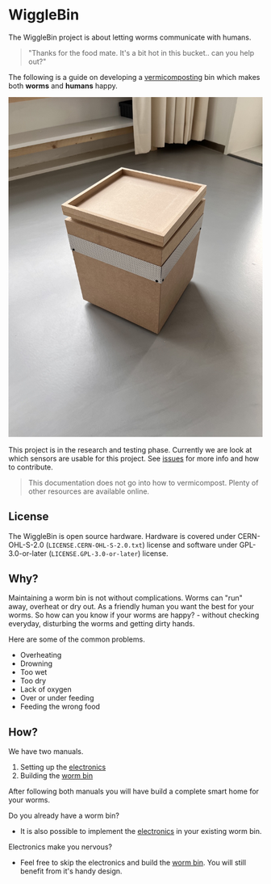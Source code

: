 # WiggleBin

The WiggleBin project is about letting worms communicate with humans. 

> "Thanks for the food mate. It's a bit hot in this bucket.. can you help out?"

The following is a guide on developing a [vermicomposting](https://en.wikipedia.org/wiki/Vermicompost) bin which makes both **worms** and **humans** happy. 

![](Images/WiggleBinV001/Box/WiggleBinPrototype001_Complete.jpg)

This project is in the research and testing phase. Currently we are look at which sensors are usable for this project. See [issues](https://github.com/studiorabota/wiggle-bin/issues) for more info and how to contribute.

> This documentation does not go into how to vermicompost. Plenty of other resources are available online.

## License

The WiggleBin is open source hardware. Hardware is covered under CERN-OHL-S-2.0 (`LICENSE.CERN-OHL-S-2.0.txt`) license and software under GPL-3.0-or-later (`LICENSE.GPL-3.0-or-later`) license.

## Why?

Maintaining a worm bin is not without complications. Worms can "run" away, overheat or dry out. As a friendly human you want the best for your worms. So how can you know if your worms are happy? - without checking everyday, disturbing the worms and getting dirty hands.

 Here are some of the common problems.
- Overheating
- Drowning
- Too wet
- Too dry
- Lack of oxygen
- Over or under feeding
- Feeding the wrong food

## How?

We have two manuals. 
1. Setting up the [electronics](Build-Electronics.md)
2. Building the [worm bin](Build-Bin.md)

After following both manuals you will have build a complete smart home for your worms.

Do you already have a worm bin? 
- It is also possible to implement the [electronics](Build-Electronics.md) in your existing worm bin.

Electronics make you nervous? 
- Feel free to skip the electronics and build the [worm bin](Build-Bin.md). You will still benefit from it's handy design.